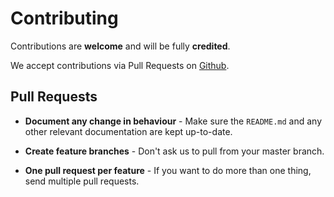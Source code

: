 # Contributing

Contributions are **welcome** and will be fully **credited**.

We accept contributions via Pull Requests on [Github](https://github.com/BFL-lab/MFannot_data).

## Pull Requests

- **Document any change in behaviour** - Make sure the `README.md` and any other relevant documentation are kept up-to-date.

- **Create feature branches** - Don't ask us to pull from your master branch.

- **One pull request per feature** - If you want to do more than one thing, send multiple pull requests.
